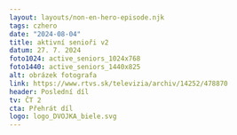 ```yaml
---
layout: layouts/non-en-hero-episode.njk
tags: czhero
date: "2024-08-04"
title: aktivní senioři v2
datum: 27. 7. 2024
foto1024: active_seniors_1024x768
foto1440: active_seniors_1440x825
alt: obrázek fotografa
link: https://www.rtvs.sk/televizia/archiv/14252/478870
header: Poslední díl
tv: ČT 2
cta: Přehrát díl
logo: logo_DVOJKA_biele.svg
---
```

